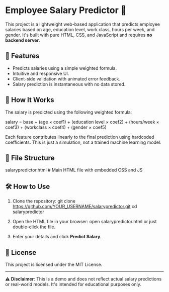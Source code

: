 # Employee Salary Predictor 💼

This project is a lightweight web-based application that predicts employee salaries based on age, education level, work class, hours per week, and gender. It's built with pure HTML, CSS, and JavaScript and requires **no backend server**.

## 🚀 Features

- Predicts salaries using a simple weighted formula.
- Intuitive and responsive UI.
- Client-side validation with animated error feedback.
- Salary prediction is instantaneous with no data stored.

## 🧠 How It Works

The salary is predicted using the following weighted formula:

salary = base + (age × coef1) + (education level × coef2) + (hours/week × coef3) + (workclass × coef4) + (gender × coef5)

Each feature contributes linearly to the final prediction using hardcoded coefficients. This is just a simulation, not a trained machine learning model.

## 📁 File Structure

salarypredictor.html   # Main HTML file with embedded CSS and JS

## 🛠️ How to Use

1. Clone the repository:
   git clone https://github.com/YOUR_USERNAME/salarypredictor.git
   cd salarypredictor

2. Open the HTML file in your browser:
   open salarypredictor.html
   or just double-click the file.

3. Enter your details and click **Predict Salary**.

## 📝 License

This project is licensed under the MIT License.

---

⚠️ **Disclaimer**: This is a demo and does not reflect actual salary predictions or real-world models. It's intended for educational purposes only.



